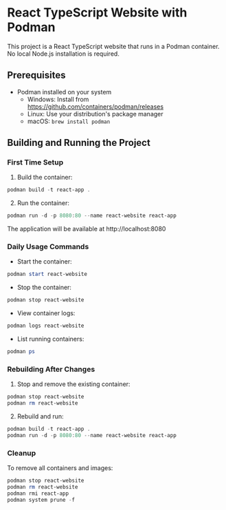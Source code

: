 # React TypeScript Website with Podman

This project is a React TypeScript website that runs in a Podman container. No local Node.js installation is required.

## Prerequisites

- Podman installed on your system
  - Windows: Install from https://github.com/containers/podman/releases
  - Linux: Use your distribution's package manager
  - macOS: `brew install podman`

## Building and Running the Project

### First Time Setup

1. Build the container:
```powershell
podman build -t react-app .
```

2. Run the container:
```powershell
podman run -d -p 8080:80 --name react-website react-app
```

The application will be available at http://localhost:8080

### Daily Usage Commands

- Start the container:
```powershell
podman start react-website
```

- Stop the container:
```powershell
podman stop react-website
```

- View container logs:
```powershell
podman logs react-website
```

- List running containers:
```powershell
podman ps
```

### Rebuilding After Changes

1. Stop and remove the existing container:
```powershell
podman stop react-website
podman rm react-website
```

2. Rebuild and run:
```powershell
podman build -t react-app .
podman run -d -p 8080:80 --name react-website react-app
```

### Cleanup

To remove all containers and images:
```powershell
podman stop react-website
podman rm react-website
podman rmi react-app
podman system prune -f
```
```
